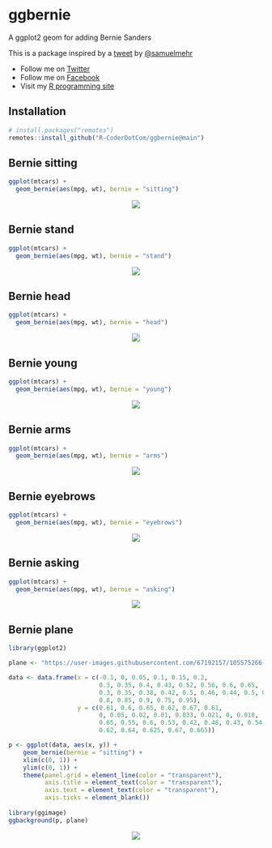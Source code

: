 # ggbernie
A ggplot2 geom for adding Bernie Sanders

This is a package inspired by a [tweet](https://twitter.com/samuelmehr/status/1352348108013895693) by [@samuelmehr](https://twitter.com/samuelmehr)

+ Follow me on [Twitter](https://twitter.com/RCoderWeb)
+ Follow me on [Facebook](https://www.facebook.com/RCODERweb)
+ Visit my [R programming site](https://r-coder.com/)


## Installation
```r
# install.packages("remotes")
remotes::install_github("R-CoderDotCom/ggbernie@main")
```

## Bernie sitting
```r
ggplot(mtcars) +
  geom_bernie(aes(mpg, wt), bernie = "sitting")
```
<p align="center">
 <img src="https://user-images.githubusercontent.com/67192157/105496237-80897b00-5cbd-11eb-996a-b77e89011b31.png">
</p>


## Bernie stand

```r
ggplot(mtcars) +
  geom_bernie(aes(mpg, wt), bernie = "stand")
```

<p align="center">
 <img src="https://user-images.githubusercontent.com/67192157/105496133-5cc63500-5cbd-11eb-8343-aae625f2ca21.png">
</p>



## Bernie head

```r
ggplot(mtcars) +
  geom_bernie(aes(mpg, wt), bernie = "head")
```

<p align="center">
 <img src="https://user-images.githubusercontent.com/67192157/105522490-9d35ab00-5cdd-11eb-94a5-6cfc48e5ed04.png">
</p>


## Bernie young

```r
ggplot(mtcars) +
  geom_bernie(aes(mpg, wt), bernie = "young")
```

<p align="center">
 <img src="https://user-images.githubusercontent.com/67192157/105522466-9149e900-5cdd-11eb-9661-5faa3fcf810b.png">
</p>


## Bernie arms

```r
ggplot(mtcars) +
  geom_bernie(aes(mpg, wt), bernie = "arms")
```

<p align="center">
 <img src="https://user-images.githubusercontent.com/67192157/105522421-8000dc80-5cdd-11eb-83b9-6c5c38627ae2.png">
</p>


## Bernie eyebrows

```r
ggplot(mtcars) +
  geom_bernie(aes(mpg, wt), bernie = "eyebrows")
```

<p align="center">
 <img src="https://user-images.githubusercontent.com/67192157/105522372-711a2a00-5cdd-11eb-9b15-c490bbf1f5ad.png">
</p>


## Bernie asking

```r
ggplot(mtcars) +
  geom_bernie(aes(mpg, wt), bernie = "asking")
```

<p align="center">
 <img src="https://user-images.githubusercontent.com/67192157/105522716-dec65600-5cdd-11eb-844f-62b530bdd8ea.png">
</p>


## Bernie plane
```r
library(ggplot2)

plane <- "https://user-images.githubusercontent.com/67192157/105575266-b173b980-5d6a-11eb-90e3-a7ddea0fe52b.png"

data <- data.frame(x = c(-0.1, 0, 0.05, 0.1, 0.15, 0.2,
                         0.3, 0.35, 0.4, 0.43, 0.52, 0.56, 0.6, 0.65,
                         0.3, 0.35, 0.38, 0.42, 0.5, 0.46, 0.44, 0.5, 0.51, 0.45, 0.6, 0.56, 0.63,
                         0.8, 0.85, 0.9, 0.75, 0.95),
                   y = c(0.61, 0.6, 0.65, 0.62, 0.67, 0.61,
                         0, 0.05, 0.02, 0.01, 0.033, 0.021, 0, 0.018,
                         0.65, 0.55, 0.6, 0.53, 0.42, 0.48, 0.43, 0.54, 0.6, 0.58, 0.55, 0.57, 0.65,
                         0.62, 0.64, 0.625, 0.67, 0.665))

p <- ggplot(data, aes(x, y)) +
    geom_bernie(bernie = "sitting") +
    xlim(c(0, 1)) +
    ylim(c(0, 1)) + 
    theme(panel.grid = element_line(color = "transparent"),
          axis.title = element_text(color = "transparent"),
          axis.text = element_text(color = "transparent"),
          axis.ticks = element_blank())
   
library(ggimage)
ggbackground(p, plane)
```

<p align="center">
 <img src="https://user-images.githubusercontent.com/67192157/105576624-59da4b80-5d74-11eb-9bf7-e3f73c9aebd6.png">
</p>


